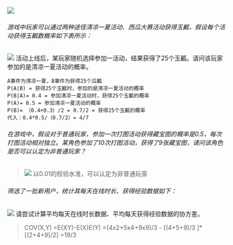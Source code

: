 
![](https://upload-images.jianshu.io/upload_images/18339009-1e368cec3241b884.png?imageMogr2/auto-orient/strip%7CimageView2/2/w/1240)


###### 游戏中玩家可以通过两种途径清凉一夏活动、西瓜大赛活动获得玉瓤，假设每个活动获得玉瓤数概率如下表所示：
![](https://upload-images.jianshu.io/upload_images/18339009-fc7799879d012d81.png?imageMogr2/auto-orient/strip%7CimageView2/2/w/1240)
活动上线后，某玩家随机选择参加一活动，结果获得了25个玉瓤。请问该玩家参加的是清凉一夏活动的概率。

```贝叶斯概率：P(A|B)= P(B|A)*P(A)/P(B)
A事件为清凉一夏，B事件为获得25个瓜瓤
P(A|B) = 获得25个玉瓤时，参加的是清凉一夏活动的概率
P(B|A)= 0.4 = 参加清凉一夏活动时，获得25个玉瓤的概率
P(A)= 0.5 = 参加清凉一夏活动的概率
P(B)= （0.4+0.3）/2 = 0.7/2 = 获得25个玉瓤的概率
代入：0.4*0.5/（0.7/2）= 4/7
```
###### 在游戏中，假设对于普通玩家，参加一次打图活动获得藏宝图的概率是0.5，每次打图活动相对独立。某角色参加了10次打图活动，获得了9张藏宝图，请问该角色是否可以认定为非普通玩家？

>![](https://upload-images.jianshu.io/upload_images/18339009-15b805a2ee56ba18.png?imageMogr2/auto-orient/strip%7CimageView2/2/w/1240)
以0.01的校验水准，可以认定为非普通玩家


###### 筛选了一批新用户，统计其每天在线时长、获得经验数据如下：
![](https://upload-images.jianshu.io/upload_images/18339009-0637ba839da9301b?imageMogr2/auto-orient/strip%7CimageView2/2/w/1240)
请尝试计算平均每天在线时长数据、平均每天获得经验数据的协方差。
>COV(X,Y)
=E(XY)-E(X)E(Y)
=(4x2+5x4+9x9)/3 - [(4+5+9)/3 ]*[(2+4+9)/2]
=19/3













